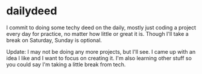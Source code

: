 # dailydeed
I commit to doing some techy deed on the daily, mostly just coding a project every day for practice, no matter how little or great it is.
Though I'll take a break on Saturday, Sunday is optional.

Update: I may not be doing any more projects, but I'll see. I came up with an idea I like and I want to focus on creating it. I'm also learning other stuff so you could say I'm taking a little break from tech.
